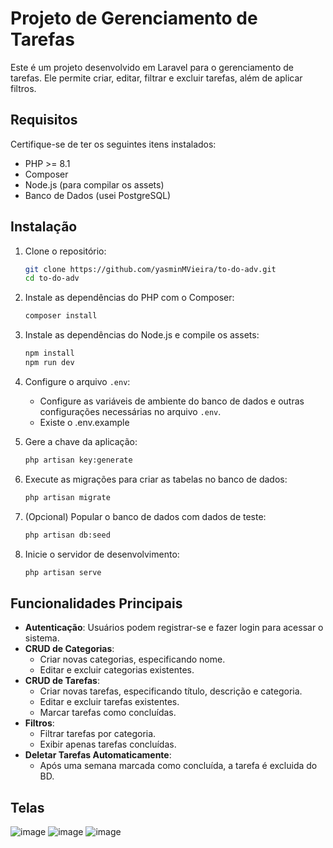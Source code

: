 # Projeto de Gerenciamento de Tarefas

Este é um projeto desenvolvido em Laravel para o gerenciamento de tarefas. Ele permite criar, editar, filtrar e excluir tarefas, além de aplicar filtros.

## Requisitos

Certifique-se de ter os seguintes itens instalados:

- PHP >= 8.1
- Composer
- Node.js (para compilar os assets)
- Banco de Dados (usei PostgreSQL)

## Instalação

1. Clone o repositório:
   ```bash
   git clone https://github.com/yasminMVieira/to-do-adv.git
   cd to-do-adv
   ```

2. Instale as dependências do PHP com o Composer:
   ```bash
   composer install
   ```

3. Instale as dependências do Node.js e compile os assets:
   ```bash
   npm install
   npm run dev
   ```

4. Configure o arquivo `.env`:
   - Configure as variáveis de ambiente do banco de dados e outras configurações necessárias no arquivo `.env`.
   - Existe o .env.example

5. Gere a chave da aplicação:
   ```bash
   php artisan key:generate
   ```

6. Execute as migrações para criar as tabelas no banco de dados:
   ```bash
   php artisan migrate
   ```

7. (Opcional) Popular o banco de dados com dados de teste:
   ```bash
   php artisan db:seed
   ```

8. Inicie o servidor de desenvolvimento:
   ```bash
   php artisan serve
   ```


## Funcionalidades Principais

- **Autenticação**: Usuários podem registrar-se e fazer login para acessar o sistema.
- **CRUD de Categorias**:
  - Criar novas categorias, especificando nome.
  - Editar e excluir categorias existentes.
- **CRUD de Tarefas**:
  - Criar novas tarefas, especificando título, descrição e categoria.
  - Editar e excluir tarefas existentes.
  - Marcar tarefas como concluídas.
- **Filtros**:
  - Filtrar tarefas por categoria.
  - Exibir apenas tarefas concluídas.
- **Deletar Tarefas Automaticamente**:
  - Após uma semana marcada como concluída, a tarefa é excluida do BD.

## Telas
![image](https://github.com/user-attachments/assets/7f2178a8-79ec-464a-9905-026f337f1230)
![image](https://github.com/user-attachments/assets/3a714270-ebea-40a1-8958-13b7174f38f2)
![image](https://github.com/user-attachments/assets/42b45949-fe1d-41ea-bc13-4a6a275d1219)


